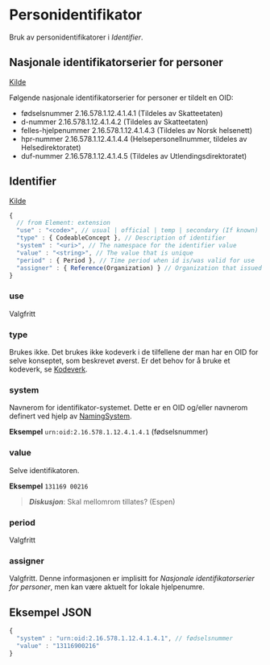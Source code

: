 # Personidentifikator

Bruk av personidentifikatorer i *Identifier*.

## Nasjonale identifikatorserier for personer

[Kilde](https://ehelse.no/oid-identifikatorserier-i-helse-og-omsorgstjenesten#nasjonale-identifikatorserier-for-personer)

Følgende nasjonale identifikatorserier for personer er tildelt en OID:
* fødselsnummer 2.16.578.1.12.4.1.4.1 (Tildeles av Skatteetaten)
* d-nummer 2.16.578.1.12.4.1.4.2 (Tildeles av Skatteetaten)
* felles-hjelpenummer 2.16.578.1.12.4.1.4.3 (Tildeles av Norsk helsenett)
* hpr-nummer 2.16.578.1.12.4.1.4.4 (Helsepersonellnummer, tildeles av Helsedirektoratet)
* duf-nummer 2.16.578.1.12.4.1.4.5 (Tildeles av Utlendingsdirektoratet)

## Identifier
[Kilde](https://www.hl7.org/fhir/datatypes.html#identifier)

```javascript
{
  // from Element: extension
  "use" : "<code>", // usual | official | temp | secondary (If known)
  "type" : { CodeableConcept }, // Description of identifier
  "system" : "<uri>", // The namespace for the identifier value
  "value" : "<string>", // The value that is unique
  "period" : { Period }, // Time period when id is/was valid for use
  "assigner" : { Reference(Organization) } // Organization that issued id (may be just text)
}
```

### use

Valgfritt

### type

Brukes ikke. Det brukes ikke kodeverk i de tilfellene der man har en OID for selve konseptet, som beskrevet øverst. Er det behov for å bruke et kodeverk, se [Kodeverk](codesystem.md).

### system

Navnerom for identifikator-systemet. Dette er en OID og/eller navnerom definert ved hjelp av [NamingSystem](namingsystem).

**Eksempel** `urn:oid:2.16.578.1.12.4.1.4.1` (fødselsnummer)

### value

Selve identifikatoren.

**Eksempel** `131169 00216`

> ***Diskusjon***: Skal mellomrom tillates? (Espen)

### period

Valgfritt

### assigner

Valgfritt. Denne informasjonen er implisitt for _Nasjonale identifikatorserier for personer_, men kan være aktuelt for lokale hjelpenumre. 

## Eksempel JSON

```javascript
{
  "system" : "urn:oid:2.16.578.1.12.4.1.4.1", // fødselsnummer
  "value" : "13116900216"
}
```
